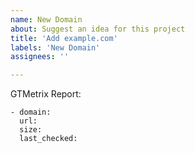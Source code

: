 ```yaml
---
name: New Domain
about: Suggest an idea for this project
title: 'Add example.com'
labels: 'New Domain'
assignees: ''

---
```


GTMetrix Report:

```
- domain:
  url:
  size:
  last_checked:
```
